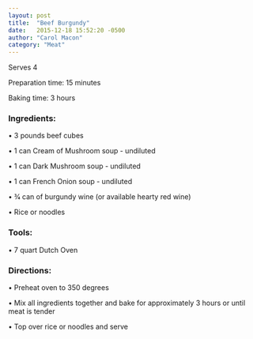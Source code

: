 ```yaml
---
layout: post
title:  "Beef Burgundy"
date:   2015-12-18 15:52:20 -0500
author: "Carol Macon"
category: "Meat"
---
```

Serves 4 

Preparation time: 15 minutes 

Baking time: 3 hours

### Ingredients:

• 3 pounds beef cubes

• 1 can Cream of Mushroom soup - undiluted

• 1 can Dark Mushroom soup - undiluted

• 1 can French Onion soup - undiluted

• 3⁄4 can of burgundy wine (or available hearty red wine)

• Rice or noodles

### Tools:

• 7 quart Dutch Oven

### Directions:

• Preheat oven to 350 degrees

• Mix all ingredients together and bake for approximately 3 hours or until meat is tender

• Top over rice or noodles and serve